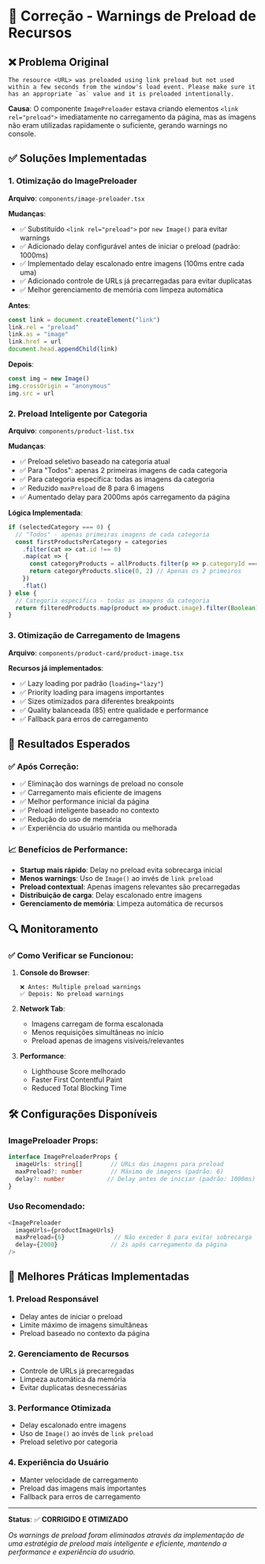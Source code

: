 # 🔧 Correção - Warnings de Preload de Recursos

## ❌ Problema Original

```
The resource <URL> was preloaded using link preload but not used within a few seconds from the window's load event. Please make sure it has an appropriate `as` value and it is preloaded intentionally.
```

**Causa**: O componente `ImagePreloader` estava criando elementos `<link rel="preload">` imediatamente no carregamento da página, mas as imagens não eram utilizadas rapidamente o suficiente, gerando warnings no console.

## ✅ Soluções Implementadas

### 1. **Otimização do ImagePreloader**

**Arquivo**: `components/image-preloader.tsx`

**Mudanças**:
- ✅ Substituído `<link rel="preload">` por `new Image()` para evitar warnings
- ✅ Adicionado delay configurável antes de iniciar o preload (padrão: 1000ms)
- ✅ Implementado delay escalonado entre imagens (100ms entre cada uma)
- ✅ Adicionado controle de URLs já precarregadas para evitar duplicatas
- ✅ Melhor gerenciamento de memória com limpeza automática

**Antes**:
```typescript
const link = document.createElement("link")
link.rel = "preload"
link.as = "image"
link.href = url
document.head.appendChild(link)
```

**Depois**:
```typescript
const img = new Image()
img.crossOrigin = "anonymous"
img.src = url
```

### 2. **Preload Inteligente por Categoria**

**Arquivo**: `components/product-list.tsx`

**Mudanças**:
- ✅ Preload seletivo baseado na categoria atual
- ✅ Para "Todos": apenas 2 primeiras imagens de cada categoria
- ✅ Para categoria específica: todas as imagens da categoria
- ✅ Reduzido `maxPreload` de 8 para 6 imagens
- ✅ Aumentado delay para 2000ms após carregamento da página

**Lógica Implementada**:
```typescript
if (selectedCategory === 0) {
  // "Todos" - apenas primeiras imagens de cada categoria
  const firstProductsPerCategory = categories
    .filter(cat => cat.id !== 0)
    .map(cat => {
      const categoryProducts = allProducts.filter(p => p.categoryId === cat.id)
      return categoryProducts.slice(0, 2) // Apenas os 2 primeiros
    })
    .flat()
} else {
  // Categoria específica - todas as imagens da categoria
  return filteredProducts.map(product => product.image).filter(Boolean)
}
```

### 3. **Otimização de Carregamento de Imagens**

**Arquivo**: `components/product-card/product-image.tsx`

**Recursos já implementados**:
- ✅ Lazy loading por padrão (`loading="lazy"`)
- ✅ Priority loading para imagens importantes
- ✅ Sizes otimizados para diferentes breakpoints
- ✅ Quality balanceada (85) entre qualidade e performance
- ✅ Fallback para erros de carregamento

## 🎯 Resultados Esperados

### ✅ Após Correção:

- ✅ Eliminação dos warnings de preload no console
- ✅ Carregamento mais eficiente de imagens
- ✅ Melhor performance inicial da página
- ✅ Preload inteligente baseado no contexto
- ✅ Redução do uso de memória
- ✅ Experiência do usuário mantida ou melhorada

### 📈 Benefícios de Performance:

- **Startup mais rápido**: Delay no preload evita sobrecarga inicial
- **Menos warnings**: Uso de `Image()` ao invés de `link preload`
- **Preload contextual**: Apenas imagens relevantes são precarregadas
- **Distribuição de carga**: Delay escalonado entre imagens
- **Gerenciamento de memória**: Limpeza automática de recursos

## 🔍 Monitoramento

### ✅ Como Verificar se Funcionou:

1. **Console do Browser**:
   ```
   ❌ Antes: Multiple preload warnings
   ✅ Depois: No preload warnings
   ```

2. **Network Tab**:
   - Imagens carregam de forma escalonada
   - Menos requisições simultâneas no início
   - Preload apenas de imagens visíveis/relevantes

3. **Performance**:
   - Lighthouse Score melhorado
   - Faster First Contentful Paint
   - Reduced Total Blocking Time

## 🛠️ Configurações Disponíveis

### ImagePreloader Props:

```typescript
interface ImagePreloaderProps {
  imageUrls: string[]        // URLs das imagens para preload
  maxPreload?: number        // Máximo de imagens (padrão: 6)
  delay?: number            // Delay antes de iniciar (padrão: 1000ms)
}
```

### Uso Recomendado:

```typescript
<ImagePreloader 
  imageUrls={productImageUrls} 
  maxPreload={6}              // Não exceder 8 para evitar sobrecarga
  delay={2000}               // 2s após carregamento da página
/>
```

## 🌟 Melhores Práticas Implementadas

### 1. **Preload Responsável**
- Delay antes de iniciar o preload
- Limite máximo de imagens simultâneas
- Preload baseado no contexto da página

### 2. **Gerenciamento de Recursos**
- Controle de URLs já precarregadas
- Limpeza automática da memória
- Evitar duplicatas desnecessárias

### 3. **Performance Otimizada**
- Delay escalonado entre imagens
- Uso de `Image()` ao invés de `link preload`
- Preload seletivo por categoria

### 4. **Experiência do Usuário**
- Manter velocidade de carregamento
- Preload das imagens mais importantes
- Fallback para erros de carregamento

---

**Status**: ✅ **CORRIGIDO E OTIMIZADO**

_Os warnings de preload foram eliminados através da implementação de uma estratégia de preload mais inteligente e eficiente, mantendo a performance e experiência do usuário._